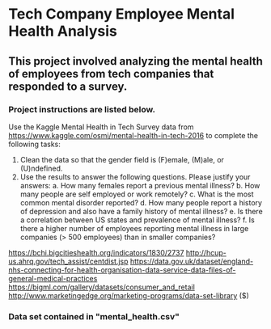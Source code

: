 # Tech Company Employee Mental Health Analysis
## This project involved analyzing the mental health of employees from tech companies that responded to a survey. 

###  Project instructions are listed below.
Use the Kaggle Mental Health in Tech Survey data from https://www.kaggle.com/osmi/mental-health-in-tech-2016 to complete the following tasks:

1.	Clean the data so that the gender field is (F)emale, (M)ale, or (U)ndefined.
2.	Use the results to answer the following questions. Please justify your answers:
a.	How many females report a previous mental illness?
b.	How many people are self employed or work remotely?
c.	What is the most common mental disorder reported?
d.	How many people report a history of depression and also have a family history of mental illness?
e.	Is there a correlation between US states and prevalence of mental illness?
f.	Is there a higher number of employees reporting mental illness in large companies (> 500 employees) than in smaller companies?

https://bchi.bigcitieshealth.org/indicators/1830/2737
http://hcup-us.ahrq.gov/tech_assist/centdist.jsp
https://data.gov.uk/dataset/england-nhs-connecting-for-health-organisation-data-service-data-files-of-general-medical-practices
https://bigml.com/gallery/datasets/consumer_and_retail
http://www.marketingedge.org/marketing-programs/data-set-library ($)


### Data set contained in "mental_health.csv"
